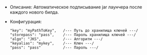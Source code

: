 + Описание: Автоматическое подписывание jar лаунчера после каждого нового билда.
+ Конфигурация:

      "key": "myPathToKey",   /--- Путь до хранилища ключей ---/
      "storepass": "pass",    /--- Пароль хранилища ключей ---/
      "algo": "JKS",          /--- Алгоритм ---/
      "keyalias": "mykey",    /--- Ключ ---/
      "pass": "pass"          /--- Пароль ---/
